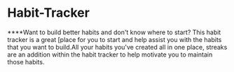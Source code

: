 # Habit-Tracker
****Want to build better habits and don't know where to start? This habit tracker is a great [place for you to start and help assist you with the habits that you want to build.All your habits you've created all in one place, streaks are an addition within the habit tracker to help motivate you to maintain those habits. 

